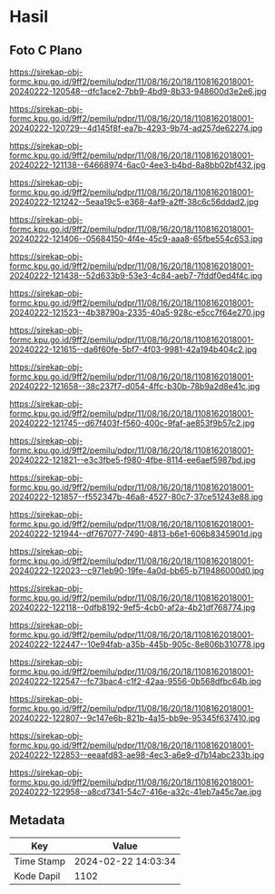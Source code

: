 # Hasil

## Foto C Plano

https://sirekap-obj-formc.kpu.go.id/9ff2/pemilu/pdpr/11/08/16/20/18/1108162018001-20240222-120548--dfc1ace2-7bb9-4bd9-8b33-948600d3e2e6.jpg

https://sirekap-obj-formc.kpu.go.id/9ff2/pemilu/pdpr/11/08/16/20/18/1108162018001-20240222-120729--4d145f8f-ea7b-4293-9b74-ad257de62274.jpg

https://sirekap-obj-formc.kpu.go.id/9ff2/pemilu/pdpr/11/08/16/20/18/1108162018001-20240222-121138--64668974-6ac0-4ee3-b4bd-8a8bb02bf432.jpg

https://sirekap-obj-formc.kpu.go.id/9ff2/pemilu/pdpr/11/08/16/20/18/1108162018001-20240222-121242--5eaa19c5-e368-4af9-a2ff-38c6c56ddad2.jpg

https://sirekap-obj-formc.kpu.go.id/9ff2/pemilu/pdpr/11/08/16/20/18/1108162018001-20240222-121406--05684150-4f4e-45c9-aaa8-65fbe554c653.jpg

https://sirekap-obj-formc.kpu.go.id/9ff2/pemilu/pdpr/11/08/16/20/18/1108162018001-20240222-121438--52d633b9-53e3-4c84-aeb7-7fddf0ed4f4c.jpg

https://sirekap-obj-formc.kpu.go.id/9ff2/pemilu/pdpr/11/08/16/20/18/1108162018001-20240222-121523--4b38790a-2335-40a5-928c-e5cc7f64e270.jpg

https://sirekap-obj-formc.kpu.go.id/9ff2/pemilu/pdpr/11/08/16/20/18/1108162018001-20240222-121615--da6f60fe-5bf7-4f03-9981-42a194b404c2.jpg

https://sirekap-obj-formc.kpu.go.id/9ff2/pemilu/pdpr/11/08/16/20/18/1108162018001-20240222-121658--38c237f7-d054-4ffc-b30b-78b9a2d8e41c.jpg

https://sirekap-obj-formc.kpu.go.id/9ff2/pemilu/pdpr/11/08/16/20/18/1108162018001-20240222-121745--d67f403f-f560-400c-9faf-ae853f9b57c2.jpg

https://sirekap-obj-formc.kpu.go.id/9ff2/pemilu/pdpr/11/08/16/20/18/1108162018001-20240222-121821--e3c3fbe5-f980-4fbe-8114-ee6aef5987bd.jpg

https://sirekap-obj-formc.kpu.go.id/9ff2/pemilu/pdpr/11/08/16/20/18/1108162018001-20240222-121857--f552347b-46a8-4527-80c7-37ce51243e88.jpg

https://sirekap-obj-formc.kpu.go.id/9ff2/pemilu/pdpr/11/08/16/20/18/1108162018001-20240222-121944--df767077-7490-4813-b6e1-606b8345901d.jpg

https://sirekap-obj-formc.kpu.go.id/9ff2/pemilu/pdpr/11/08/16/20/18/1108162018001-20240222-122023--c971eb90-19fe-4a0d-bb65-b719486000d0.jpg

https://sirekap-obj-formc.kpu.go.id/9ff2/pemilu/pdpr/11/08/16/20/18/1108162018001-20240222-122118--0dfb8192-9ef5-4cb0-af2a-4b21df768774.jpg

https://sirekap-obj-formc.kpu.go.id/9ff2/pemilu/pdpr/11/08/16/20/18/1108162018001-20240222-122447--10e94fab-a35b-445b-905c-8e806b310778.jpg

https://sirekap-obj-formc.kpu.go.id/9ff2/pemilu/pdpr/11/08/16/20/18/1108162018001-20240222-122547--fc73bac4-c1f2-42aa-9556-0b568dfbc64b.jpg

https://sirekap-obj-formc.kpu.go.id/9ff2/pemilu/pdpr/11/08/16/20/18/1108162018001-20240222-122807--9c147e6b-821b-4a15-bb9e-95345f637410.jpg

https://sirekap-obj-formc.kpu.go.id/9ff2/pemilu/pdpr/11/08/16/20/18/1108162018001-20240222-122853--eeaafd83-ae98-4ec3-a6e9-d7b14abc233b.jpg

https://sirekap-obj-formc.kpu.go.id/9ff2/pemilu/pdpr/11/08/16/20/18/1108162018001-20240222-122958--a8cd7341-54c7-416e-a32c-41eb7a45c7ae.jpg


## Metadata

| Key        | Value               |
| ---------- | ------------------- |
| Time Stamp | 2024-02-22 14:03:34 |
| Kode Dapil | 1102                |



